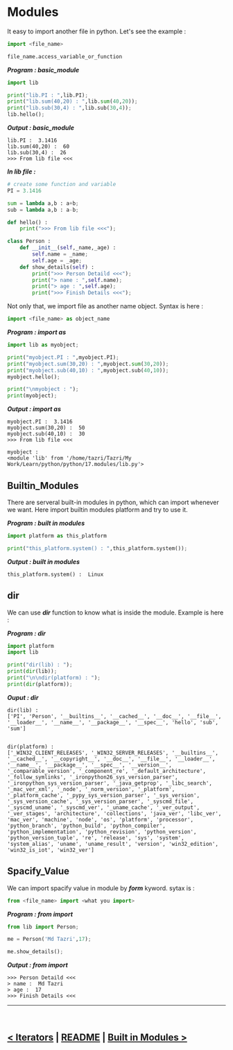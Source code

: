 Modules
=======

It easy to import another file in python. Let's see the example :

```python
import <file_name>

file_name.access_variable_or_function
```

**_Program : basic_module_**

```python
import lib

print("lib.PI : ",lib.PI);
print("lib.sum(40,20) : ",lib.sum(40,20));
print("lib.sub(30,4) : ",lib.sub(30,4));
lib.hello();
```

**_Output : basic_module_**

```
lib.PI :  3.1416
lib.sum(40,20) :  60
lib.sub(30,4) :  26
>>> From lib file <<<
```

**_In lib file :_**

```python
# create some function and variable
PI = 3.1416

sum = lambda a,b : a+b;
sub = lambda a,b : a-b;

def hello() :
    print(">>> From lib file <<<");

class Person :
    def __init__(self,_name,_age) :
        self.name = _name;
        self.age = _age;
    def show_details(self) :
        print(">>> Person Detaild <<<");
        print("> name : ",self.name);
        print("> age : ",self.age);
        print(">>> Finish Details <<<");
```

Not only that, we import file as another name object. Syntax is here :

```python
import <file_name> as object_name
```

**_Program : import as_**

```python
import lib as myobject;

print("myobject.PI : ",myobject.PI);
print("myobject.sum(30,20) : ",myobject.sum(30,20));
print("myobject.sub(40,10) : ",myobject.sub(40,10));
myobject.hello();

print("\nmyobject : ");
print(myobject);
```

**_Output : import as_**

```
myobject.PI :  3.1416
myobject.sum(30,20) :  50
myobject.sub(40,10) :  30
>>> From lib file <<<

myobject :
<module 'lib' from '/home/tazri/Tazri/My Work/Learn/python/python/17.modules/lib.py'>
```

## Builtin_Modules

There are serveral built-in modules in python, which can import whenever we want. Here import builtin modules platform and try to use it.

**_Program : built in modules_**

```python
import platform as this_platform

print("this_platform.system() : ",this_platform.system());
```

**_Output : built in modules_**

```
this_platform.system() :  Linux
```

## dir

We can use **_dir_** function to know what is inside the module. Example is here :

**_Program : dir_**

```python
import platform
import lib

print("dir(lib) : ");
print(dir(lib));
print("\n\ndir(platform) : ");
print(dir(platform));
```

**_Ouput : dir_**

```
dir(lib) :
['PI', 'Person', '__builtins__', '__cached__', '__doc__', '__file__', '__loader__', '__name__', '__package__', '__spec__', 'hello', 'sub', 'sum']


dir(platform) :
['_WIN32_CLIENT_RELEASES', '_WIN32_SERVER_RELEASES', '__builtins__', '__cached__', '__copyright__', '__doc__', '__file__', '__loader__', '__name__', '__package__', '__spec__', '__version__', '_comparable_version', '_component_re', '_default_architecture', '_follow_symlinks', '_ironpython26_sys_version_parser', '_ironpython_sys_version_parser', '_java_getprop', '_libc_search', '_mac_ver_xml', '_node', '_norm_version', '_platform', '_platform_cache', '_pypy_sys_version_parser', '_sys_version', '_sys_version_cache', '_sys_version_parser', '_syscmd_file', '_syscmd_uname', '_syscmd_ver', '_uname_cache', '_ver_output', '_ver_stages', 'architecture', 'collections', 'java_ver', 'libc_ver', 'mac_ver', 'machine', 'node', 'os', 'platform', 'processor', 'python_branch', 'python_build', 'python_compiler', 'python_implementation', 'python_revision', 'python_version', 'python_version_tuple', 're', 'release', 'sys', 'system', 'system_alias', 'uname', 'uname_result', 'version', 'win32_edition', 'win32_is_iot', 'win32_ver']
```

## Spacify_Value

We can import spacify value in module by **_form_** kyword. sytax is :

```python
from <file_name> import <what you import>
```

**_Program : from import_**

```python
from lib import Person;

me = Person('Md Tazri',17);

me.show_details();
```

**_Output : from import_**

```
>>> Person Detaild <<<
> name :  Md Tazri
> age :  17
>>> Finish Details <<<
```

<hr />
<br />

[< Iterators](17.iterators.md) | [README](./../README.md) | [Built in Modules >](19.built_in_modules.md)
---